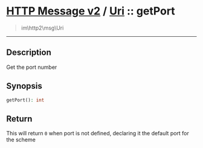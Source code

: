 # [HTTP Message v2](http2.md) / [Uri](http2-Uri.md) :: getPort
 > im\http2\msg\Uri
____

## Description
Get the port number

## Synopsis
```php
getPort(): int
```

## Return
This will return `0` when port is not defined, declaring it the default port for the scheme
